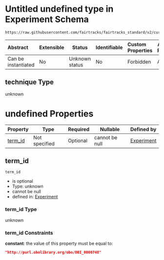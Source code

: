 # Untitled undefined type in Experiment Schema

```txt
https://raw.githubusercontent.com/fairtracks/fairtracks_standard/v2/current/json/schema/fairtracks_experiment.schema.json#/allOf/0/if/properties/technique
```




| Abstract            | Extensible | Status         | Identifiable | Custom Properties | Additional Properties | Access Restrictions | Defined In                                                                                                     |
| :------------------ | ---------- | -------------- | ------------ | :---------------- | --------------------- | ------------------- | -------------------------------------------------------------------------------------------------------------- |
| Can be instantiated | No         | Unknown status | No           | Forbidden         | Allowed               | none                | [fairtracks_experiment.schema.json\*](../json/schema/fairtracks_experiment.schema.json "open original schema") |

## technique Type

unknown

# undefined Properties

| Property            | Type          | Required | Nullable       | Defined by                                                                                                                                                                                                                                                                     |
| :------------------ | ------------- | -------- | -------------- | :----------------------------------------------------------------------------------------------------------------------------------------------------------------------------------------------------------------------------------------------------------------------------- |
| [term_id](#term_id) | Not specified | Optional | cannot be null | [Experiment](fairtracks_experiment-allof-0-if-properties-technique-properties-term_id.md "https://raw.githubusercontent.com/fairtracks/fairtracks_standard/v2/current/json/schema/fairtracks_experiment.schema.json#/allOf/0/if/properties/technique/properties/term_id") |

## term_id




`term_id`

-   is optional
-   Type: unknown
-   cannot be null
-   defined in: [Experiment](fairtracks_experiment-allof-0-if-properties-technique-properties-term_id.md "https://raw.githubusercontent.com/fairtracks/fairtracks_standard/v2/current/json/schema/fairtracks_experiment.schema.json#/allOf/0/if/properties/technique/properties/term_id")

### term_id Type

unknown

### term_id Constraints

**constant**: the value of this property must be equal to:

```json
"http://purl.obolibrary.org/obo/OBI_0000748"
```
